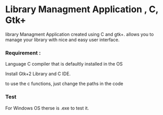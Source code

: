 # Library Managment Application , C, Gtk+
library Managment Application created using C and gtk+. allows you to manage your library with nice and easy user interface.
### Requirement :
Language C compiler that is defaultly installed in the OS

Install Gtk+2 Library and C IDE.

to use the c functions, just change the paths in the code
### Test 
For Windows OS therse is .exe to test it.
